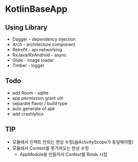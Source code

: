 # KotlinBaseApp

## Using Library
* Dagger - dependency injection
* Arch - architecture component
* Retrofit - api networking
* RxJava/RxAndroid - async
* Glide - image loader
* Timber - logger

## Todo
* add Room - sqlite
* app permission grant util
* separate flavor / build type
* auto generate of apk
* add crashlytics

## TIP 
* 모듈에서 인젝트 안되는 현상 수정(@ActivityScope가 동일해야함)
* 모듈에서 Context를 못가져오는 현상 수정
    * AppModule을 만들어서 Context를 Binds 시킴
